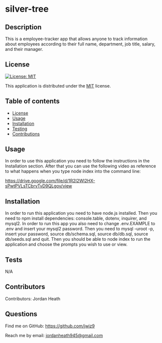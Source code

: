 
  # silver-tree
  ## Description
  This is a employee-tracker app that allows anyone to track information about employees according to their full name, department, job title, salary, and their manager.
  ## License
  
  [![License: MIT](https://img.shields.io/badge/License-MIT-yellow.svg)](https://opensource.org/licenses/MIT)
  
This application is distributed under the [MIT](https://opensource.org/licenses/MIT) license.
  ## Table of contents
  - [License](#License)
  - [Usage](#Usage)
  - [Installation](#Installation)
  - [Testing](#Testing)
  - [Contributions](#Contributions)
  ## Usage
  In order to use this application you need to follow the instructions in the Installation section. After that you can use the following video as reference to what happens when you type node index into the command line:
  
  https://drive.google.com/file/d/1R2I2Wl2HX-sPwtPVLsTCbrvTvD9QLgov/view
  ## Installation
  In order to run this application you need to have node.js installed. Then you need to npm install dependencies: console.table, dotenv, inquirer, and mysql2. In order to run this app you also need to change .env.EXAMPLE to .env and insert your mysql2 password. Then you need to mysql -uroot -p, insert your password, source db/schema.sql, source db/db.sql, source db/seeds.sql and quit. Then you should be able to node index to run the application and choose the prompts you wish to use or view.
  ## Tests
  N/A
  ## Contributors
  Contributors: 
  Jordan Heath
  ## Questions
  Find me on GitHub: <https://github.com/jwiz9>
  
Reach me by email: jordanheath945@gmail.com
  
